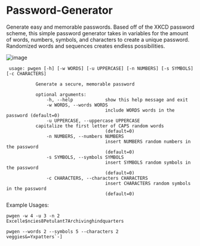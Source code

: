 # Password-Generator
Generate easy and memorable passwords. Based off of the XKCD password scheme, this simple password generator takes in variables for the amount of words, numbers, symbols, and characters to create a unique password. Randomized words and sequences creates endless possibilities. 

![image](https://user-images.githubusercontent.com/98177563/219258080-59249059-2a1c-4430-b3de-fab427068648.png)

 ```
  usage: pwgen [-h] [-w WORDS] [-u UPPERCASE] [-n NUMBERS] [-s SYMBOLS] [-c CHARACTERS]
        
            Generate a secure, memorable password
            
            optional arguments:
                -h, --help            show this help message and exit
                -w WORDS, --words WORDS
                                      include WORDS words in the password (default=0)
                -u UPPERCASE, --uppercase UPPERCASE
            capitalize the first letter of CAPS random words
                                      (default=0)
                -n NUMBERS, --numbers NUMBERS
                                      insert NUMBERS random numbers in the password
                                      (default=0)
                -s SYMBOLS, --symbols SYMBOLS
                                      insert SYMBOLS random symbols in the password
                                      (default=0)
                -c CHARACTERS, --characters CHARACTERS
                                      insert CHARACTERS random symbols in the password
                                      (default=0)
  ```
  
  Example Usages:
  ```
 pwgen -w 4 -u 3 -n 2
 Excelle$ncies8Petulant7Archivinghindquarters

 pwgen --words 2 --symbols 5 --characters 2
 veggies&=Yxpatters`-]
  ```
